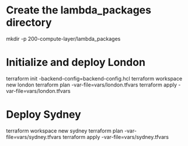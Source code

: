 # Create the lambda_packages directory
mkdir -p 200-compute-layer/lambda_packages

# Initialize and deploy London
terraform init -backend-config=backend-config.hcl
terraform workspace new london
terraform plan -var-file=vars/london.tfvars
terraform apply -var-file=vars/london.tfvars

# Deploy Sydney
terraform workspace new sydney
terraform plan -var-file=vars/sydney.tfvars
terraform apply -var-file=vars/sydney.tfvars